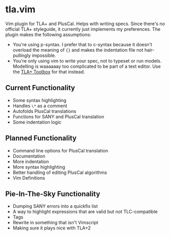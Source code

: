 # tla.vim

Vim plugin for TLA+ and PlusCal. Helps with writing specs. Since there's no official TLA+ styleguide, it currently just implements my preferences. The plugin makes the following assumptions:

* You're using p-syntax. I prefer that to c-syntax because it doesn't overload the meaning of `{}` and makes the indentation file not hair-pullingly impossible.
* You're only using vim to write your spec, not to typeset or run models. Modelling is waaaaaay too complicated to be part of a text editor. Use the [TLA+ Toolbox](http://research.microsoft.com/en-us/um/people/lamport/tla/toolbox.html) for that instead.

## Current Functionality

* Some syntax highlighting
* Handles `\*` as a comment
* Autofolds PlusCal translations
* Functions for SANY and PlusCal translation
* Some indentation logic

## Planned Functionality

* Command line options for PlusCal translation
* Documentation
* More indentation
* More syntax highlighting
* Better handling of editing PlusCal algorithms
* Vim Definitions

## Pie-In-The-Sky Functionality

* Dumping SANY errors into a quickfix list
* A way to highlight expressions that are valid but not TLC-compatible
* Tags
* Rewrite in something that isn't Vimscript
* Making sure it plays nice with TLA+2
